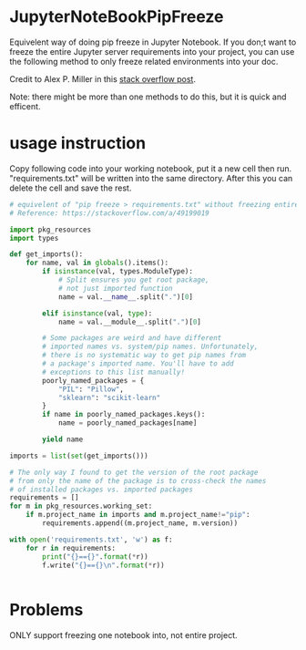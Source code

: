 # JupyterNoteBookPipFreeze
Equivelent way of doing pip freeze in Jupyter Notebook. If you don;t want to freeze the entire Jupyter server requirements into your project, you can use the following method to only freeze related environments into your doc.

Credit to Alex P. Miller in this [stack overflow post](https://stackoverflow.com/a/49199019).

Note: there might be more than one methods to do this, but it is quick and efficent.

# usage instruction
Copy following code into your working notebook, put it a new cell then run. "requirements.txt" will be written into the same directory. After this you can delete the cell and save the rest.

```python
# equivelent of "pip freeze > requirements.txt" without freezing entire environment
# Reference: https://stackoverflow.com/a/49199019

import pkg_resources
import types

def get_imports():
    for name, val in globals().items():
        if isinstance(val, types.ModuleType):
            # Split ensures you get root package, 
            # not just imported function
            name = val.__name__.split(".")[0]

        elif isinstance(val, type):
            name = val.__module__.split(".")[0]

        # Some packages are weird and have different
        # imported names vs. system/pip names. Unfortunately,
        # there is no systematic way to get pip names from
        # a package's imported name. You'll have to add
        # exceptions to this list manually!
        poorly_named_packages = {
            "PIL": "Pillow",
            "sklearn": "scikit-learn"
        }
        if name in poorly_named_packages.keys():
            name = poorly_named_packages[name]

        yield name

imports = list(set(get_imports()))

# The only way I found to get the version of the root package
# from only the name of the package is to cross-check the names 
# of installed packages vs. imported packages
requirements = []
for m in pkg_resources.working_set:
    if m.project_name in imports and m.project_name!="pip":
        requirements.append((m.project_name, m.version))

with open('requirements.txt', 'w') as f:
    for r in requirements:
        print("{}=={}".format(*r))
        f.write("{}=={}\n".format(*r))
    
```

# Problems
ONLY support freezing one notebook into, not entire project.

